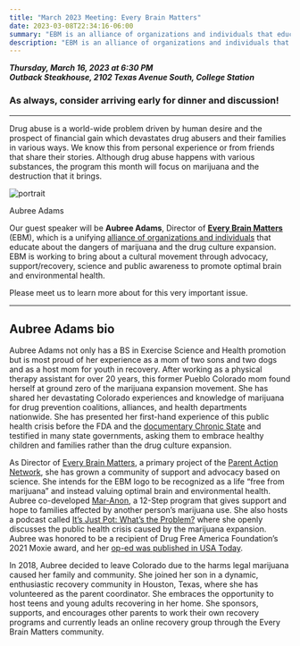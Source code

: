 ```yaml
---
title: "March 2023 Meeting: Every Brain Matters"
date: 2023-03-08T22:34:16-06:00
summary: "EBM is an alliance of organizations and individuals that educate about the dangers of marijuana and the drug culture expansion"
description: "EBM is an alliance of organizations and individuals that educate about the dangers of marijuana and the drug culture expansion"
---
```


**_Thursday, March 16, 2023 at 6:30 PM_**  
**_<strong><span class="hilite">Outback Steakhouse</span></strong>, 2102 Texas Avenue South, College Station_**

### As always, consider arriving early for dinner and discussion!

---

Drug abuse is a world-wide problem driven by human desire and the prospect of financial gain which devastates drug abusers and their families in various ways. We know this from personal experience or from friends that share their stories. Although drug abuse happens with various substances, the program this month will focus on marijuana and the destruction that it brings.  

<div class="align-right" style="width:25%;">
<img src="/img/aubree-adams-portrait.png" alt="portrait">  
<p>Aubree Adams</p>
</div>

Our guest speaker will be **Aubree Adams**, Director of **[Every Brain Matters](https://everybrainmatters.org/)** (EBM), which is a unifying [alliance of organizations and individuals](https://everybrainmatters.org/community-alliance/) that educate about the dangers of marijuana and the drug culture expansion. EBM is working to bring about a cultural movement through advocacy, support/recovery, science and public awareness to promote optimal brain and environmental health.  

Please meet us to learn more about for this very important issue.

---

<a name="bio" id="bio"></a>

## Aubree Adams bio

Aubree Adams not only has a BS in Exercise Science and Health promotion but is most proud of her experience as a mom of two sons and two dogs and as a host mom for youth in recovery. After working as a physical therapy assistant for over 20 years, this former Pueblo Colorado mom found herself at ground zero of the marijuana expansion movement.  She has shared her devastating Colorado experiences and knowledge of marijuana for drug prevention coalitions, alliances, and health departments nationwide. She has presented her first-hand experience of this public health crisis before the FDA and the [documentary Chronic State](https://vimeo.com/280127474) and testified in many state governments, asking them to embrace healthy children and families rather than the drug culture expansion.  

As Director of [Every Brain Matters](https://everybrainmatters.org/), a primary project of the [Parent Action Network](https://parentaction.network/), she has grown a community of support and advocacy based on science.  She intends for the EBM logo to be recognized as a life “free from marijuana” and instead valuing optimal brain and environmental health.  Aubree co-developed [Mar-Anon](https://mar-anon.com/), a 12-Step program that gives support and hope to families affected by another person’s marijuana use. She also hosts a podcast called [It’s Just Pot:  What’s the Problem?](https://www.podcast.everybrainmatters.org/) where she openly discusses the public health crisis caused by the marijuana expansion.  Aubree was honored to be a recipient of Drug Free America Foundation’s 2021 Moxie award, and her [op-ed was published in USA Today](https://www.yahoo.com/now/marijuana-legalization-mistake-highly-concentrated-120034871.html?guccounter=1).  

In 2018, Aubree decided to leave Colorado due to the harms legal marijuana caused her family and community. She joined her son in a dynamic, enthusiastic recovery community in Houston, Texas, where she has volunteered as the parent coordinator. She embraces the opportunity to host teens and young adults recovering in her home.  She sponsors, supports, and encourages other parents to work their own recovery programs and currently leads an online recovery group through the Every Brain Matters community.
